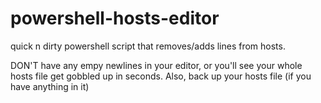 powershell-hosts-editor
=======================

quick n dirty powershell script that removes/adds lines from hosts. 

DON'T have any empy newlines in your editor, or you'll see your whole hosts file get gobbled up in seconds. Also, back up your hosts file (if you have anything in it)

